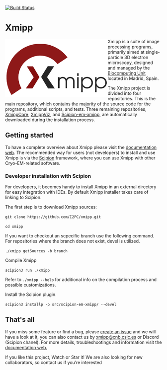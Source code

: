 [![Build Status](https://github.com/I2PC/xmipp/actions/workflows/build.yml/badge.svg)](https://github.com/I2PC/xmipp/actions/workflows/build.yml)

# Xmipp
<a href="https://github.com/I2PC/xmipp"><img src="https://github.com/I2PC/scipion-em-xmipp/blob/devel/xmipp3/xmipp_logo.png" alt="drawing" width="330" align="left"></a>


  
Xmipp is a suite of image processing programs, primarily aimed at single-particle 3D electron microscopy, designed and managed by the [Biocomputing Unit](http://biocomputingunit.es/) located in Madrid, Spain.

The Xmipp project is divided into four repositories. 
This is the main repository, which contains the majority of the source code for the programs, additional scripts, and tests. Three remaining repositories, [XmippCore](https://github.com/I2PC/xmippCore/), [XmippViz](https://github.com/I2PC/xmippViz/), and [Scipion-em-xmipp](https://github.com/I2PC/scipion-em-xmipp), are automatically downloaded during the installation process.


## Getting started
To have a complete overview about Xmipp please visit the [documentation web](https://i2pc.github.io/docs/). The recommended way for users (not developers) to install and use Xmipp is via the [Scipion](http://scipion.i2pc.es/) framework, where you can use Xmipp with other Cryo-EM-related software. 


### Developer installation with Scipion
For developers, it becomes handy to install Xmipp in an external directory for easy integration with IDEs. By default Xmipp installer takes care of linking to Scipion.

The first step is to download Xmipp sources:

`git clone https://github.com/I2PC/xmipp.git`

`cd xmipp`

If you want to checkout an scpecific branch use the following command. For repositories where the branch does not exist, devel is utilized.

`./xmipp getSources -b branch`

Compile Xmipp

`scipion3 run ./xmipp`

Refer to `./xmipp --help` for additional info on the compilation process and possible customizations.

Install the Scipion plugin.

`scipion3 installp -p src/scipion-em-xmipp/ --devel`

## That's all

If you miss some feature or find a bug, please [create an issue](https://github.com/I2PC/xmipp/issues/new) and we will have a look at it, you can also contact us by xmipp@cnb.csic.es or Discord (Scipion chanel). For more details, troubleshootings and information visit the [documentation web.]([https://github.com/I2PC/xmipp/wiki](https://i2pc.github.io/docs/index.html))

If you like this project, Watch or Star it! We are also looking for new collaborators, so contact us if you’re interested
